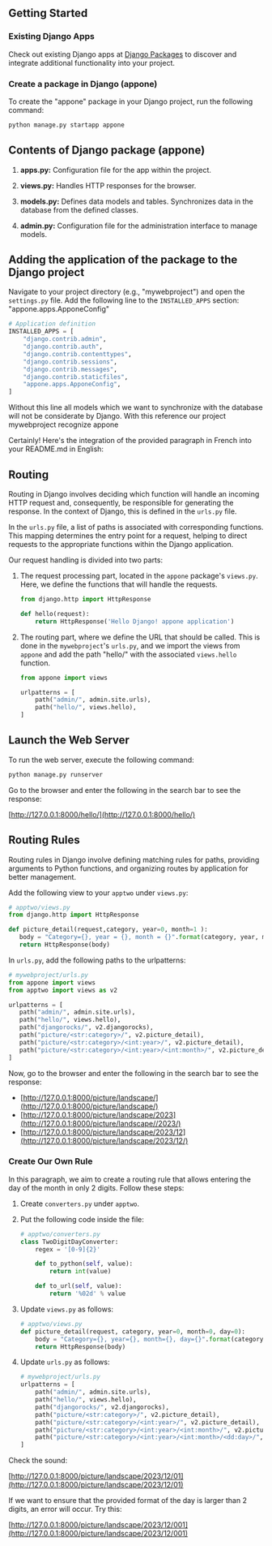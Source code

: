 ## Getting Started

### Existing Django Apps

Check out existing Django apps at [Django Packages](https://djangopackages.org/categories/apps/) to discover and integrate additional functionality into your project.


### Create a package in Django (appone)

To create the "appone" package in your Django project, run the following command:

```bash
python manage.py startapp appone
```

## Contents of Django package (appone)

1. **apps.py:** Configuration file for the app within the project.

2. **views.py:** Handles HTTP responses for the browser.

3. **models.py:** Defines data models and tables. Synchronizes data in the database from the defined classes.

4. **admin.py:** Configuration file for the administration interface to manage models.

## Adding the application of the package to the Django project

Navigate to your project directory (e.g., "mywebproject") and open the `settings.py` file. Add the following line to the `INSTALLED_APPS` section:
"appone.apps.ApponeConfig"
```python
# Application definition
INSTALLED_APPS = [
    "django.contrib.admin",
    "django.contrib.auth",
    "django.contrib.contenttypes",
    "django.contrib.sessions",
    "django.contrib.messages",
    "django.contrib.staticfiles",
    "appone.apps.ApponeConfig",
]
```
Without this line all models which we want to synchronize with the database will not be considerate by Django.
With this reference our project mywebproject recognize appone

Certainly! Here's the integration of the provided paragraph in French into your README.md in English:

## Routing

Routing in Django involves deciding which function will handle an incoming HTTP request and, consequently, be responsible for generating the response. In the context of Django, this is defined in the `urls.py` file.

In the `urls.py` file, a list of paths is associated with corresponding functions. This mapping determines the entry point for a request, helping to direct requests to the appropriate functions within the Django application.

Our request handling is divided into two parts:

1. The request processing part, located in the `appone` package's `views.py`. Here, we define the functions that will handle the requests.

   ```python
   from django.http import HttpResponse

   def hello(request):
       return HttpResponse('Hello Django! appone application')
   ```

2. The routing part, where we define the URL that should be called. This is done in the `mywebproject`'s `urls.py`, and we import the views from `appone` and add the path "hello/" with the associated `views.hello` function.

   ```python
   from appone import views

   urlpatterns = [
       path("admin/", admin.site.urls),
       path("hello/", views.hello),
   ]
   ```

## Launch the Web Server

To run the web server, execute the following command:

```bash
python manage.py runserver
```

Go to the browser and enter the following in the search bar to see the response:

[http://127.0.0.1:8000/hello/](http://127.0.0.1:8000/hello/)


## Routing Rules

Routing rules in Django involve defining matching rules for paths, 
providing arguments to Python functions, and organizing routes by application for better management.

Add the following view to your `apptwo` under `views.py`:

```python
# apptwo/views.py
from django.http import HttpResponse

def picture_detail(request,category, year=0, month=1 ):
   body = "Category={}, year = {}, month = {}".format(category, year, month )
   return HttpResponse(body)
```

In `urls.py`, add the following paths to the urlpatterns: 

```python
# mywebproject/urls.py
from appone import views
from apptwo import views as v2

urlpatterns = [
   path("admin/", admin.site.urls),
   path("hello/", views.hello),
   path("djangorocks/", v2.djangorocks),
   path("picture/<str:category>/", v2.picture_detail),
   path("picture/<str:category>/<int:year>/", v2.picture_detail),
   path("picture/<str:category>/<int:year>/<int:month>/", v2.picture_detail)
]
```

Now, go to the browser and enter the following in the search bar to see the response:

- [http://127.0.0.1:8000/picture/landscape/](http://127.0.0.1:8000/picture/landscape/)
- [http://127.0.0.1:8000/picture/landscape/2023](http://127.0.0.1:8000/picture/landscape//2023/)
- [http://127.0.0.1:8000/picture/landscape/2023/12](http://127.0.0.1:8000/picture/landscape/2023/12/)


### Create Our Own Rule

In this paragraph, we aim to create a routing rule that allows entering the day of the month in only 2 digits. Follow these steps:

1. Create `converters.py` under `apptwo`.
2. Put the following code inside the file:

    ```python
    # apptwo/converters.py
    class TwoDigitDayConverter:
        regex = '[0-9]{2}'

        def to_python(self, value):
            return int(value)

        def to_url(self, value):
            return '%02d' % value
    ```

3. Update `views.py` as follows:

    ```python
    # apptwo/views.py
    def picture_detail(request, category, year=0, month=0, day=0):
        body = "Category={}, year={}, month={}, day={}".format(category, year, month, day)
        return HttpResponse(body)
    ```

4. Update `urls.py` as follows:

    ```python
    # mywebproject/urls.py
    urlpatterns = [
        path("admin/", admin.site.urls),
        path("hello/", views.hello),
        path("djangorocks/", v2.djangorocks),
        path("picture/<str:category>/", v2.picture_detail),
        path("picture/<str:category>/<int:year>/", v2.picture_detail),
        path("picture/<str:category>/<int:year>/<int:month>/", v2.picture_detail),
        path("picture/<str:category>/<int:year>/<int:month>/<dd:day>/", v2.picture_detail),
    ]
    ```

Check the sound:

[http://127.0.0.1:8000/picture/landscape/2023/12/01](http://127.0.0.1:8000/picture/landscape/2023/12/01)

If we want to ensure that the provided format of the day is larger than 2 digits, an error will occur. Try this:

[http://127.0.0.1:8000/picture/landscape/2023/12/001](http://127.0.0.1:8000/picture/landscape/2023/12/001)
